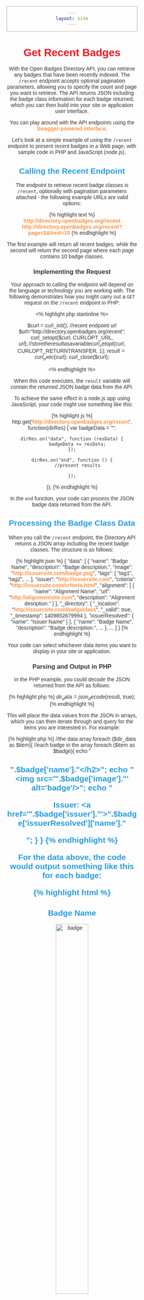 ```yaml
---
layout: site
---
```


# Get Recent Badges

With the Open Badges Directory API, you can retrieve any badges that have been recently indexed. The `/recent` endpoint accepts optional pagination parameters, allowing you to specify the count and page you want to retrieve. The API returns JSON including the badge class information for each badge returned, which you can then build into your site or application user interface.

You can play around with the API endpoints using the [Swagger-powered interface](http://directory.openbadges.org/developers/api-explorer#!/search/recent).

Let's look at a simple example of using the `/recent` endpoint to present recent badges in a Web page, with sample code in PHP and JavaScript (node.js).

## Calling the Recent Endpoint

The endpoint to retrieve recent badge classes is `/recent`, optionally with pagination parameters attached - the following example URLs are valid options:

{% highlight text %}
http://directory.openbadges.org/recent
http://directory.openbadges.org/recent?page=2&limit=10
{% endhighlight %}

The first example will return all recent badges, while the second will return the second page where each page contains 10 badge classes.

### Implementing the Request

Your approach to calling the endpoint will depend on the language or technology you are working with. The following demonstrates how you might carry out a `GET` request on the `/recent` endpoint in PHP:

<% highlight php startinline %>

$curl = curl_init();
//recent endpoint url
$url="http://directory.openbadges.org/recent";
curl_setopt($curl, CURLOPT_URL, $url);
//store the result as a variable
curl_setopt($curl, CURLOPT_RETURNTRANSFER, 1);
$result = curl_exec($curl);
curl_close($curl);

<% endhighlight %>

When this code executes, the `result` variable will contain the returned JSON badge data from the API. 

To achieve the same effect in a node.js app using JavaScript, your code might use something like this:

{% highlight js %}
http.get('http://directory.openbadges.org/recent', function(dirRes) {
	var badgeData = "";

	dirRes.on("data", function (resData) {
		badgeData += resData;
	});

	dirRes.on("end", function () {
		//present results
		
	});
});
{% endhighlight %}

In the `end` function, your code can process the JSON badge data returned from the API.

## Processing the Badge Class Data

When you call the `/recent` endpoint, the Directory API returns a JSON array including the recent badge classes. The structure is as follows:

{% highlight json %}
{
  "data": [
    {
      "name": "Badge Name",
      "description": "Badge description.",
      "image": "http://issuersite.com/badge.png",
      "tags": [
        "tag1",
        "tag2",
        ...
      ],
      "issuer": "http://issuersite.com",
      "criteria": "http://issuersite.com/criteria.html",
      "alignment": [
        {
          "name": "Alignment Name",
          "url": "http://alignmentsite.com",
          "description": "Alignment desription."
        }
      ],
      "_directory": {
        "_location": "http://issuersite.com/badgeclass",
        "_valid": true,
        "_timestamp": 1409852679994
      },
      "issuerResolved": {
        "name": "Issuer Name"
      }
    },
    {
      "name": "Badge Name",
      "description": "Badge description.",
      ...
    },
    ...
  ]
}
{% endhighlight %}

Your code can select whichever data items you want to display in your site or application.

### Parsing and Output in PHP

In the PHP example, you could decode the JSON returned from the API as follows:

{% highlight php %}
$dir_data = json_decode($result, true);
{% endhighlight %}

This will place the data values from the JSON in arrays, which you can then iterate through and query for the items you are interested in. For example:

{% highlight php %}
//the data array
foreach ($dir_data as $item){
  //each badge in the array
	foreach ($item as $badge){
		echo "<h2>".$badge['name']."</h2>";
		echo "<img src='".$badge['image']."' alt='badge'/>";
		echo "<p>Issuer: <a href='".$badge['issuer']."'>".$badge['issuerResolved']['name']."</a></p>";
	}
}
{% endhighlight %}

For the data above, the code would output something like this for each badge:

{% highlight html %}
<h2>Badge Name</h2>
<img src='http://issuersite.com/badge.png' alt='badge'/>
<p>Issuer: <a href='http://issuersite.com'>Issuer Name</a></p>
{% endhighlight %}

With a little extra markup plus some CSS, here is the result:

![dir-recent](https://cloud.githubusercontent.com/assets/6666370/4191774/3e7add88-3791-11e4-8876-54608a53457b.png)

Here's the code in a complete PHP page for reference:

{% highlight php %}
<!DOCTYPE html>
<html>
<head>
<style type='text/css'>
body, html {font-family:sans-serif; width:60%; margin:auto; text-align:center; color:#333333;}
a:link {text-decoration:none; font-weight:bold; color:#fc9141;}
h1 {color:#ed1922;}
h2 {color:#279ddd;}
div {padding:3%; margin:2%; border:1px dotted #666666;}
img {width:50%;}
</style>
</head>
<body>
<h1>BADGES</h1>

<?php

$curl = curl_init();
//recent endpoint url
$url="http://directory.openbadges.org/recent";
curl_setopt($curl, CURLOPT_URL, $url);
//store the result as a variable
curl_setopt($curl, CURLOPT_RETURNTRANSFER, 1);
$result = curl_exec($curl);
curl_close($curl);

$dir_data = json_decode($result, true);

//the data array
foreach ($dir_data as $item){
	//each badge in the array
	foreach ($item as $badge){
		echo "<div>";
		echo "<h2>".$badge['name']."</h2>";
		echo "<img src='".$badge['image']."' alt='badge'/>";
		echo "<p>Issuer: <a href='".$badge['issuer']."'>".$badge['issuerResolved']['name']."</a></p>";
		echo "</div>";
	}
}
?>

</body>
</html>
{% endhighlight %}

### Parsing and Output in Node

Let's do the same in a node.js app. Using the example above as a starting point, inside the `end` function we can parse the badge class data as follows:

{% highlight js %}
var badges = JSON.parse(badgeData).data;
{% endhighlight %}

Then, still in the same block, we can process the badge class contents as follows:

{% highlight js %}
var out="";
for(b=0; b<badges.length; b++){
	out+="<h2>"+badges[b].name+"</h2>";
	out+="<img src='"+badges[b].image+"' alt='badge'/>";
	out+="<p>Issuer: <a href='"+badges[b].issuer+"'>"+badges[b].issuerResolved.name+"</a></p>";
}
res.send(out);
{% endhighlight %}

With a little additional markup and CSS, the results are the same as the PHP example image above. A more complete code excerpt follows:

{% highlight js %}
app.get('/badges', function(req, res){
	
	http.get('http://directory.openbadges.org/recent', function(dirRes) {
		var badgeData = "";

		dirRes.on("data", function (resData) {
			badgeData += resData;
		});

		dirRes.on("end", function () {
			var badges = JSON.parse(badgeData).data;
			var b; var out="<!DOCTYPE html><html><head>"+
				"<style type='text/css'>"+
				"body, html {font-family:sans-serif; width:60%; margin:auto; text-align:center; color:#333333;}"+
				"a:link {text-decoration:none; font-weight:bold; color:#fc9141;}"+
				"h1 {color:#ed1922;}"+
				"h2 {color:#279ddd;}"+
				"div {padding:3%; margin:2%; border:1px dotted #666666;}"+
				"</style>"+
				"</head><body>"+
				"<h1>BADGES</h1>";
			for(b=0; b<badges.length; b++){
				out+="<div>";
				out+="<h2>"+badges[b].name+"</h2>";
				out+="<img src='"+badges[b].image+"' alt='badge'/>";
				out+="<p>Issuer: <a href='"+badges[b].issuer+"'>"+badges[b].issuerResolved.name+"</a></p>";
				out+="</div>";
			}
			out+="</body></html>";
			res.send(out);
		});
	});
});
{% endhighlight %}

## Conclusion

Although these simple examples produce trivial results, you can begin to see how you can use the Open Badges Directory API `/recent` endpoint to retrieve the badge class data for badges recently indexed, building the results into your own custom user interface.

To learn more about the badge class structure, see the [Specification](https://github.com/mozilla/openbadges-specification/blob/master/Assertion/latest.md#badgeclass).

For the other Directory endpoints, see [Retrieve Badges]('directory-api').
